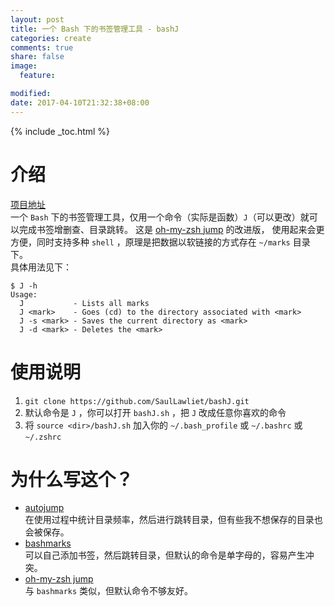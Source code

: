 ```yaml
---
layout: post
title: 一个 Bash 下的书签管理工具 - bashJ
categories: create
comments: true
share: false
image:
  feature:

modified:
date: 2017-04-10T21:32:38+08:00
---
```


{% include _toc.html %}

# 介绍

[项目地址](https://github.com/SaulLawliet/bashJ)  
一个 `Bash` 下的书签管理工具，仅用一个命令（实际是函数）`J`（可以更改）就可以完成书签增删查、目录跳转。
这是 [oh-my-zsh jump](https://github.com/robbyrussell/oh-my-zsh/blob/master/plugins/jump/jump.plugin.zsh) 的改进版，
使用起来会更方便，同时支持多种 `shell` ，原理是把数据以软链接的方式存在 `~/marks` 目录下。  
具体用法见下：

~~~
$ J -h
Usage:
  J           - Lists all marks
  J <mark>    - Goes (cd) to the directory associated with <mark>
  J -s <mark> - Saves the current directory as <mark>
  J -d <mark> - Deletes the <mark>
~~~

# 使用说明
1. `git clone https://github.com/SaulLawliet/bashJ.git`
1. 默认命令是 `J` ，你可以打开 `bashJ.sh` ，把 `J` 改成任意你喜欢的命令
1. 将 `source <dir>/bashJ.sh` 加入你的 `~/.bash_profile` 或 `~/.bashrc` 或 `~/.zshrc`

# 为什么写这个？
- [autojump](https://github.com/wting/autojump)  
  在使用过程中统计目录频率，然后进行跳转目录，但有些我不想保存的目录也会被保存。
- [bashmarks](https://github.com/huyng/bashmarks)  
  可以自己添加书签，然后跳转目录，但默认的命令是单字母的，容易产生冲突。
- [oh-my-zsh jump](https://github.com/robbyrussell/oh-my-zsh/blob/master/plugins/jump/jump.plugin.zsh)  
  与 `bashmarks` 类似，但默认命令不够友好。
  

